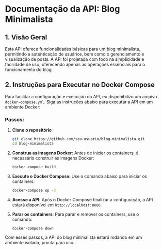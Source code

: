 # Documentação da API: Blog Minimalista

## 1. Visão Geral
Esta API oferece funcionalidades básicas para um blog minimalista, permitindo a autenticação de usuários, bem como o gerenciamento e visualização de posts. A API foi projetada com foco na simplicidade e facilidade de uso, oferecendo apenas as operações essenciais para o funcionamento do blog.

## 2. Instruções para Executar no Docker Compose

Para facilitar a configuração e execução da API, eu disponibilizo um arquivo `docker-compose.yml`. Siga as instruções abaixo para executar a API em um ambiente Docker:

### Passos:
1. **Clone o repositório**:
   ```bash
   git clone https://github.com/seu-usuario/blog-minimalista.git
   cd blog-minimalista
   ```

2. **Construa as imagens Docker**:
   Antes de iniciar os containers, é necessário construir as imagens Docker:
   ```bash
   docker-compose build
   ```

3. **Execute o Docker Compose**:
   Use o comando abaixo para iniciar os containers:
   ```bash
   docker-compose up -d
   ```

4. **Acesse a API**:
   Após o Docker Compose finalizar a configuração, a API estará disponível em `http://localhost:8000`.

5. **Parar os containers**:
   Para parar e remover os containers, use o comando:
   ```bash
   docker-compose down
   ```

Com esses passos, a API do blog minimalista estará rodando em um ambiente isolado, pronta para uso.
